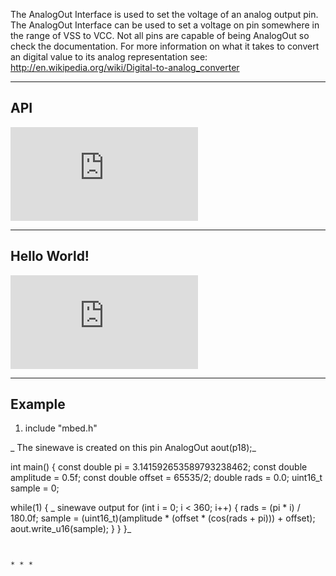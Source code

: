 The AnalogOut Interface is used to set the voltage of an analog output pin. The AnalogOut Interface can be used to set a voltage on pin somewhere in the range of VSS to VCC. Not all pins are capable of being AnalogOut so check the documentation. For more information on what it takes to convert an digital value to its analog representation see: <http://en.wikipedia.org/wiki/Digital-to-analog_converter>   


* * *

## API

[![View code](https://developer.mbed.org/users/mbed_official/code/mbed/docs/tip/classmbed_1_1AnalogOut.html)](https://developer.mbed.org/users/mbed_official/code/mbed/docs/tip/classmbed_1_1AnalogOut.html)   


* * *

## Hello World!

[![View code](https://developer.mbed.org/teams/mbed/code/AnalogOut-HelloWorld/docs/tip/main_8cpp_source.html)](https://developer.mbed.org/teams/mbed/code/AnalogOut-HelloWorld/docs/tip/main_8cpp_source.html)   


* * *

## Example

  1. include "mbed.h"

_ The sinewave is created on this pin AnalogOut aout(p18);_

int main() { const double pi = 3.141592653589793238462; const double amplitude = 0.5f; const double offset = 65535/2; double rads = 0.0; uint16_t sample = 0;

while(1) { _ sinewave output for (int i = 0; i &lt; 360; i++) { rads = (pi * i) / 180.0f; sample = (uint16_t)(amplitude * (offset * (cos(rads + pi))) + offset); aout.write_u16(sample); } } }_

```   


* * *
